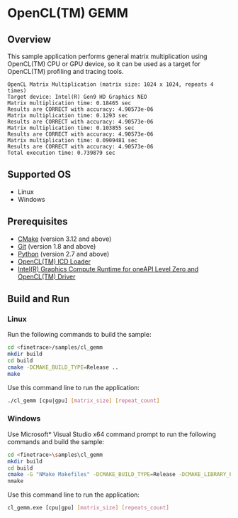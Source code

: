 # OpenCL(TM) GEMM
## Overview
This sample application performs general matrix multiplication using OpenCL(TM) CPU or GPU device, so it can be used as a target for OpenCL(TM) profiling and tracing tools.
```
OpenCL Matrix Multiplication (matrix size: 1024 x 1024, repeats 4 times)
Target device: Intel(R) Gen9 HD Graphics NEO
Matrix multiplication time: 0.18465 sec
Results are CORRECT with accuracy: 4.90573e-06
Matrix multiplication time: 0.1293 sec
Results are CORRECT with accuracy: 4.90573e-06
Matrix multiplication time: 0.103855 sec
Results are CORRECT with accuracy: 4.90573e-06
Matrix multiplication time: 0.0909481 sec
Results are CORRECT with accuracy: 4.90573e-06
Total execution time: 0.739879 sec
```
## Supported OS
- Linux
- Windows

## Prerequisites
- [CMake](https://cmake.org/) (version 3.12 and above)
- [Git](https://git-scm.com/) (version 1.8 and above)
- [Python](https://www.python.org/) (version 2.7 and above)
- [OpenCL(TM) ICD Loader](https://github.com/KhronosGroup/OpenCL-ICD-Loader)
- [Intel(R) Graphics Compute Runtime for oneAPI Level Zero and OpenCL(TM) Driver](https://github.com/intel/compute-runtime)

## Build and Run
### Linux
Run the following commands to build the sample:
```sh
cd <finetrace>/samples/cl_gemm
mkdir build
cd build
cmake -DCMAKE_BUILD_TYPE=Release ..
make
```
Use this command line to run the application:
```sh
./cl_gemm [cpu|gpu] [matrix_size] [repeat_count]
```
### Windows
Use Microsoft* Visual Studio x64 command prompt to run the following commands and build the sample:
```sh
cd <finetrace>\samples\cl_gemm
mkdir build
cd build
cmake -G "NMake Makefiles" -DCMAKE_BUILD_TYPE=Release -DCMAKE_LIBRARY_PATH=<opencl_icd_lib_path> ..
nmake
```
Use this command line to run the application:
```sh
cl_gemm.exe [cpu|gpu] [matrix_size] [repeats_count]
```